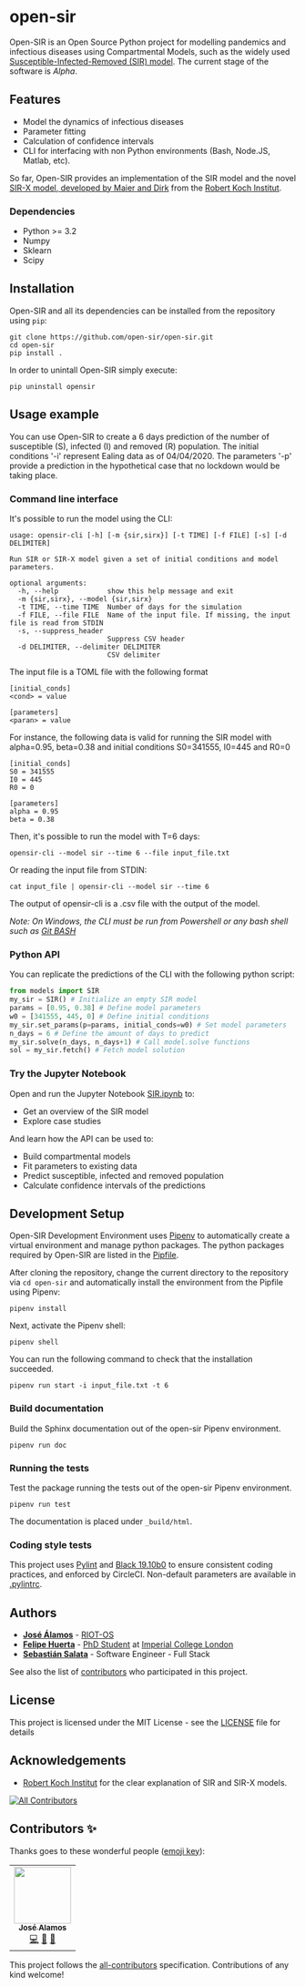 # open-sir

Open-SIR is an Open Source Python project for modelling pandemics and infectious diseases using Compartmental Models, such as the widely used [Susceptible-Infected-Removed (SIR) model](http://rocs.hu-berlin.de/corona/docs/forecast/model/#classic-sir-dynamics). 
The current stage of the software is *Alpha*.

## Features
- Model the dynamics of infectious diseases
- Parameter fitting
- Calculation of confidence intervals
- CLI for interfacing with non Python environments (Bash, Node.JS, Matlab, etc).

So far, Open-SIR provides an implementation of the SIR model and the novel [SIR-X model, developed by Maier and Dirk](https://science.sciencemag.org/content/early/2020/04/07/science.abb4557.full) from the [Robert Koch Institut](http://rocs.hu-berlin.de/corona/docs/forecast/model/#sir-x-dynamics-outbreaks-with-temporally-increasing-interventions).

### Dependencies

* Python >= 3.2
* Numpy
* Sklearn
* Scipy

## Installation
Open-SIR and all its dependencies can be installed from the repository using
`pip`:

```
git clone https://github.com/open-sir/open-sir.git
cd open-sir
pip install .
```

In order to unintall Open-SIR simply execute:
```
pip uninstall opensir
```

## Usage example

You can use Open-SIR to create a 6 days prediction of the number of susceptible (S), infected (I) and removed (R) population. 
The initial conditions '-i' represent Ealing data as of 04/04/2020. The parameters '-p' provide a prediction in the hypothetical 
case that no lockdown would be taking place.

### Command line interface

It's possible to run the model using the CLI:

```
usage: opensir-cli [-h] [-m {sir,sirx}] [-t TIME] [-f FILE] [-s] [-d DELIMITER]

Run SIR or SIR-X model given a set of initial conditions and model parameters.

optional arguments:
  -h, --help            show this help message and exit
  -m {sir,sirx}, --model {sir,sirx}
  -t TIME, --time TIME  Number of days for the simulation
  -f FILE, --file FILE  Name of the input file. If missing, the input file is read from STDIN
  -s, --suppress_header
                        Suppress CSV header
  -d DELIMITER, --delimiter DELIMITER
                        CSV delimiter
```

The input file is a TOML file with the following format

```
[initial_conds]
<cond> = value

[parameters]
<paran> = value
```

For instance, the following data is valid for running the SIR model with
alpha=0.95, beta=0.38 and initial conditions S0=341555, I0=445 and R0=0

```
[initial_conds]
S0 = 341555
I0 = 445
R0 = 0

[parameters]
alpha = 0.95
beta = 0.38
```

Then, it's possible to run the model with T=6 days:

```
opensir-cli --model sir --time 6 --file input_file.txt
```

Or reading the input file from STDIN:

```
cat input_file | opensir-cli --model sir --time 6
```

The output of opensir-cli is a .csv file with the output of the model.

*Note: On Windows, the CLI must be run from Powershell or any bash shell such as [Git BASH](https://gitforwindows.org/)*

### Python API

You can replicate the predictions of the CLI with the following python script:
```python
from models import SIR
my_sir = SIR() # Initialize an empty SIR model
params = [0.95, 0.38] # Define model parameters
w0 = [341555, 445, 0] # Define initial conditions
my_sir.set_params(p=params, initial_conds=w0) # Set model parameters
n_days = 6 # Define the amount of days to predict
my_sir.solve(n_days, n_days+1) # Call model.solve functions
sol = my_sir.fetch() # Fetch model solution
```

### Try the Jupyter Notebook

Open and run the Jupyter Notebook [SIR.ipynb](SIR.ipynb) to:
* Get an overview of the SIR model
* Explore case studies

And learn how the API can be used to:

* Build compartmental models
* Fit parameters to existing data 
* Predict susceptible, infected and removed population
* Calculate confidence intervals of the predictions

## Development Setup

Open-SIR Development Environment uses
[Pipenv](https://pipenv.pypa.io/en/latest/) to automatically create a virtual
environment and manage python packages. The python packages required by
Open-SIR are listed in the [Pipfile](Pipfile).

After cloning the repository, change the current directory to the repository
via `cd open-sir` and automatically install the environment from the Pipfile
using Pipenv:
```
pipenv install
```
Next, activate the Pipenv shell:
```
pipenv shell
```
You can run the following command to check that the installation succeeded.
```
pipenv run start -i input_file.txt -t 6
```

### Build documentation

Build the Sphinx documentation out of the open-sir Pipenv environment.
```
pipenv run doc
```

### Running the tests

Test the package running the tests out of the open-sir Pipenv environment.
```
pipenv run test
```

The documentation is placed under `_build/html`.

### Coding style tests

This project uses [Pylint](https://www.pylint.org/) and [Black
19.10b0](https://black.readthedocs.io/en/stable/) to ensure consistent coding
practices, and enforced by CircleCI. Non-default parameters are available in
[.pylintrc](.pylintrc).

## Authors

* **[José Álamos](https://github.com/jia200x)** - [RIOT-OS](https://github.com/RIOT-OS)
* **[Felipe Huerta](https://github.com/felipehuerta17)** - [PhD Student](https://www.imperial.ac.uk/people/f.huerta-perez17) at [Imperial College London](https://github.com/ImperialCollegeLondon)
* **[Sebastián Salata](https://github.com/sasalatart)** - Software Engineer - Full Stack

See also the list of [contributors](https://github.com/open-sir/open-sir/contributors) who participated in this project.

## License

This project is licensed under the MIT License - see the [LICENSE](LICENSE) file for details

## Acknowledgements

* [Robert Koch Institut](https://www.rki.de/EN/Home/homepage_node.html) for the clear explanation of SIR and SIR-X models.

<!-- ALL-CONTRIBUTORS-BADGE:START - Do not remove or modify this section -->
[![All Contributors](https://img.shields.io/badge/all_contributors-1-orange.svg?style=flat-square)](#contributors-)
<!-- ALL-CONTRIBUTORS-BADGE:END -->

## Contributors ✨

Thanks goes to these wonderful people ([emoji key](https://allcontributors.org/docs/en/emoji-key)):

<!-- ALL-CONTRIBUTORS-LIST:START - Do not remove or modify this section -->
<!-- prettier-ignore-start -->
<!-- markdownlint-disable -->
<table>
  <tr>
    <td align="center"><a href="https://github.com/jia200x"><img src="https://avatars3.githubusercontent.com/u/1260616?v=4" width="100px;" alt=""/><br /><sub><b>José Alamos</b></sub></a><br /><a href="https://github.com/open-sir/open-sir/commits?author=jia200x" title="Code">💻</a> <a href="https://github.com/open-sir/open-sir/commits?author=jia200x" title="Documentation">📖</a> <a href="#maintenance-jia200x" title="Maintenance">🚧</a></td>
  </tr>
</table>

<!-- markdownlint-enable -->
<!-- prettier-ignore-end -->
<!-- ALL-CONTRIBUTORS-LIST:END -->

This project follows the [all-contributors](https://github.com/all-contributors/all-contributors) specification. Contributions of any kind welcome!
